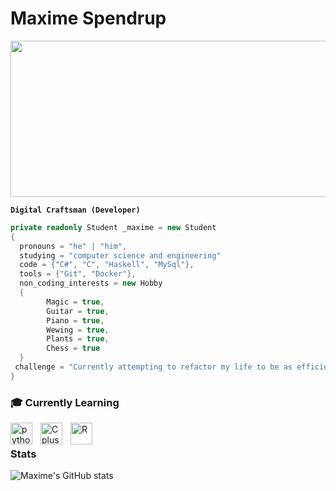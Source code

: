 # Maxime Spendrup
<img src="https://user-images.githubusercontent.com/74038190/225813708-98b745f2-7d22-48cf-9150-083f1b00d6c9.gif" width="900" height="250">
<br/>

**`Digital Craftsman (Developer)`**
```csharp
private readonly Student _maxime = new Student
{
  pronouns = "he" | "him",
  studying = "computer science and engineering"
  code = {"C#", "C", "Haskell", "MySql"},
  tools = {"Git", "Docker"},
  non_coding_interests = new Hobby
  {
        Magic = true,
        Guitar = true, 
        Piano = true,
        Wewing = true,
        Plants = true,
        Chess = true
  }
 challenge = "Currently attempting to refactor my life to be as efficient as my code, but i keep getting stuck in infinite loops at the grocery store and segmentation faults in my social life."
}
```

### 🎓 Currently Learning
<img align="left" alt="python" width="35px" style="padding-right:10px;" src="https://cdn.jsdelivr.net/gh/devicons/devicon@latest/icons/python/python-original.svg" />
<img align="left" alt="Cplusplus" width="35px" style="padding-right:10px;" src="https://cdn.jsdelivr.net/gh/devicons/devicon@latest/icons/cplusplus/cplusplus-original.svg" />
<img align="left" alt="R" width="35px" style="padding-right:10px;" src="https://cdn.jsdelivr.net/gh/devicons/devicon@latest/icons/r/r-original.svg" />
<br />

### Stats
![Maxime's GitHub stats](https://github-readme-stats.vercel.app/api?username=Urboholic&show_icons=true&theme=moltack  )





          
<!--
**urboholic/Urboholic** is a ✨ _special_ ✨ repository because its `README.md` (this file) appears on your GitHub profile.

Here are some ideas to get you started:

- 🔭 I’m currently working on ...
- 🌱 I’m currently learning ...
- 👯 I’m looking to collaborate on ...
- 🤔 I’m looking for help with ...
- 💬 Ask me about ...
- 📫 How to reach me: ...
- 😄 Pronouns: ...
- ⚡ Fun fact: ...
-->
